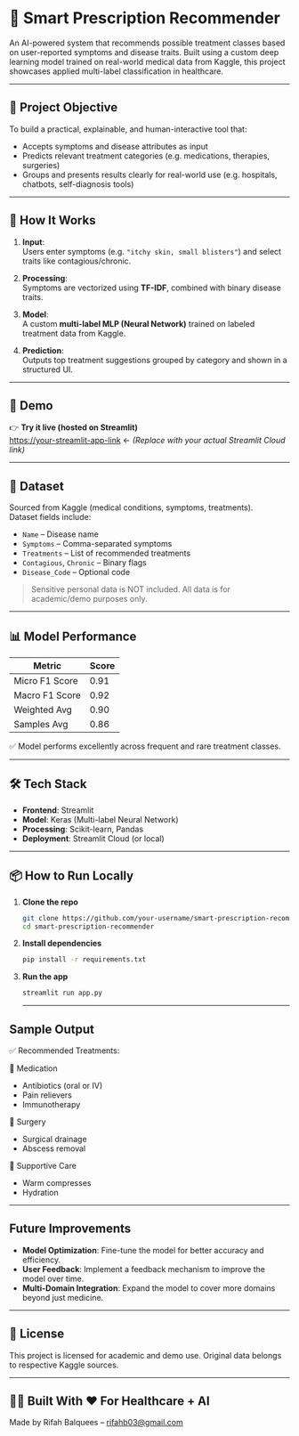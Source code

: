 # 💊 Smart Prescription Recommender

An AI-powered system that recommends possible treatment classes based on user-reported symptoms and disease traits. Built using a custom deep learning model trained on real-world medical data from Kaggle, this project showcases applied multi-label classification in healthcare.

---

## 📌 Project Objective

To build a practical, explainable, and human-interactive tool that:

- Accepts symptoms and disease attributes as input
- Predicts relevant treatment categories (e.g. medications, therapies, surgeries)
- Groups and presents results clearly for real-world use (e.g. hospitals, chatbots, self-diagnosis tools)

---

## 🧠 How It Works

1. **Input**:  
   Users enter symptoms (e.g. `"itchy skin, small blisters"`) and select traits like contagious/chronic.

2. **Processing**:  
   Symptoms are vectorized using **TF-IDF**, combined with binary disease traits.

3. **Model**:  
   A custom **multi-label MLP (Neural Network)** trained on labeled treatment data from Kaggle.

4. **Prediction**:  
   Outputs top treatment suggestions grouped by category and shown in a structured UI.

---

## 🚀 Demo

👉 **Try it live (hosted on Streamlit)**  
[https://your-streamlit-app-link](#) ← *(Replace with your actual Streamlit Cloud link)*

---

## 📂 Dataset

Sourced from Kaggle (medical conditions, symptoms, treatments).  
Dataset fields include:

- `Name` – Disease name  
- `Symptoms` – Comma-separated symptoms  
- `Treatments` – List of recommended treatments  
- `Contagious`, `Chronic` – Binary flags  
- `Disease_Code` – Optional code

> Sensitive personal data is NOT included. All data is for academic/demo purposes only.

---

## 📊 Model Performance

| Metric         | Score |
|----------------|-------|
| Micro F1 Score | 0.91  |
| Macro F1 Score | 0.92  |
| Weighted Avg   | 0.90  |
| Samples Avg    | 0.86  |

✅ Model performs excellently across frequent and rare treatment classes.

---

## 🛠 Tech Stack

- **Frontend**: Streamlit  
- **Model**: Keras (Multi-label Neural Network)  
- **Processing**: Scikit-learn, Pandas  
- **Deployment**: Streamlit Cloud (or local)

---

## 📦 How to Run Locally

1. **Clone the repo**
   ```bash
   git clone https://github.com/your-username/smart-prescription-recommender.git
   cd smart-prescription-recommender
   ```
2. **Install dependencies**
   ```bash
   pip install -r requirements.txt
   ```
3. **Run the app**
   ```bash
   streamlit run app.py
   ```

   ---
## Sample Output
✅ Recommended Treatments:

🔹 Medication
- Antibiotics (oral or IV)
- Pain relievers
- Immunotherapy

🔹 Surgery
- Surgical drainage
- Abscess removal

🔹 Supportive Care
- Warm compresses
- Hydration

---
## Future Improvements
- **Model Optimization**: Fine-tune the model for better accuracy and efficiency.
- **User Feedback**: Implement a feedback mechanism to improve the model over time.
- **Multi-Domain Integration**: Expand the model to cover more domains beyond just medicine.

---
## 📝 License
  This project is licensed for academic and demo use.
  Original data belongs to respective Kaggle sources.

 ---
 ## 👩‍⚕️ Built With ❤️ For Healthcare + AI
   Made by Rifah Balquees – rifahb03@gmail.com 

